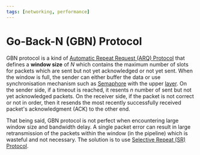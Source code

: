 ```yaml
---
tags: [networking, performance]
---
```


# Go-Back-N (GBN) Protocol

GBN protocol is a kind of [Automatic Repeat Request (ARQ) Protocol](202303141902.md)
that defines a **window size** of $N$ which contains the maximum number of
slots for packets which are sent but not yet acknowledged or not yet sent. When
the window is full, the sender can either buffer the data or use synchronisation
mechanism such as [Semaphore](202201291602.md) with the upper
[layer](202206131632.md). On the sender side, if a timeout is reached, it
resents $n$ number of sent but not yet acknowledged packets. On the receiver
side, if the packet is not correct or not in order, then it resends the most
recently successfully received packet's acknowledgment (ACK) to the other end.

That being said, GBN protocol is not perfect when encountering large window size
and bandwidth delay. A single packet error can result in large retransmission of
the packets within the window (in the pipeline) which is wasteful and not
necessary. The solution is to use [Selective Repeat (SR) Protocol](202303211253.md).
